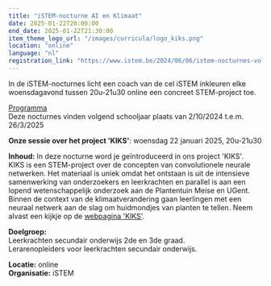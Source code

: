 ```yaml
---
title: "iSTEM-nocturne AI en Klimaat"
date: 2025-01-22T20:00:00
end_date: 2025-01-22T21:30:00
item_theme_logo_url: "/images/curricula/logo_kiks.png"
location: "online"
language: "nl"
registration_link: "https://www.istem.be/2024/06/06/istem-nocturnes-volgend-jaar/"
---
```

In de iSTEM-nocturnes licht een coach van de cel iSTEM inkleuren elke woensdagavond tussen 20u-21u30 online een concreet STEM-project toe.

[Programma](https://www.istem.be/2024/06/06/istem-nocturnes-volgend-jaar/)<br>
Deze nocturnes vinden volgend schooljaar plaats van 2/10/2024 t.e.m. 26/3/2025

**Onze sessie over het project 'KIKS'**: woensdag 22 januari 2025, 20u-21u30

**Inhoud:** In deze nocturne word je geïntroduceerd in ons project 'KIKS'. <br>
KIKS is een STEM-project over de concepten van convolutionele neurale netwerken. Het materiaal is uniek omdat het ontstaan is uit de intensieve samenwerking van onderzoekers 
en leerkrachten en parallel is aan een lopend wetenschappelijk onderzoek aan de Plantentuin Meise en UGent. <br>
Binnen de context van de klimaatverandering gaan leerlingen met een neuraal netwerk aan de slag om huidmondjes van planten te tellen.
Neem alvast een kijkje op de [webpagina 'KIKS'](https://dwengo.org/kiks). 

**Doelgroep:** <br>
Leerkrachten secundair onderwijs 2de en 3de graad.<br>
Lerarenopleiders voor leerkrachten secundair onderwijs.

**Locatie:** online<br>
**Organisatie:** iSTEM
